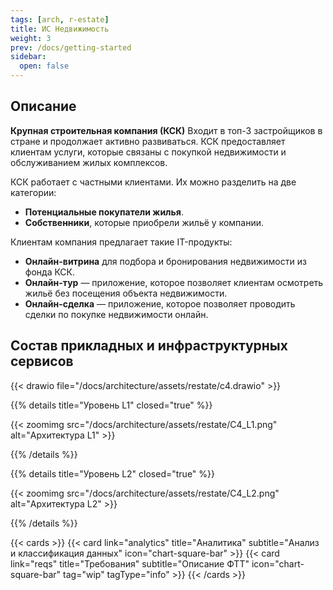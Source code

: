 ```yaml
---
tags: [arch, r-estate]
title: ИС Недвижимость
weight: 3
prev: /docs/getting-started
sidebar:
  open: false
---
```


## Описание

**Крупная строительная компания (КСК)**
Входит в топ-3 застройщиков в стране и продолжает активно развиваться.
КСК предоставляет клиентам услуги, которые связаны с покупкой недвижимости и обслуживанием жилых комплексов.

КСК работает с частными клиентами. Их можно разделить на две категории:
- **Потенциальные покупатели жилья**.
- **Собственники**, которые приобрели жильё у компании.

Клиентам компания предлагает такие IT-продукты:
- **Онлайн-витрина** для подбора и бронирования недвижимости из фонда КСК.
- **Онлайн-тур** — приложение, которое позволяет клиентам осмотреть жильё без посещения объекта недвижимости.
- **Онлайн-сделка** — приложение, которое позволяет проводить сделки по покупке недвижимости онлайн.

## Состав прикладных и инфраструктурных сервисов

{{< drawio file="/docs/architecture/assets/restate/c4.drawio" >}}

{{% details title="Уровень L1" closed="true" %}}

{{< zoomimg src="/docs/architecture/assets/restate/C4_L1.png" alt="Архитектура L1" >}}

{{% /details %}}

{{% details title="Уровень L2" closed="true" %}}

{{< zoomimg src="/docs/architecture/assets/restate/C4_L2.png" alt="Архитектура L2" >}}

{{% /details %}}

<!--more-->

{{< cards >}}
  {{< card link="analytics" title="Аналитика" subtitle="Анализ и классификация данных" icon="chart-square-bar" >}}
  {{< card link="reqs" title="Требования" subtitle="Описание ФТТ" icon="chart-square-bar" tag="wip" tagType="info" >}}
{{< /cards >}}
